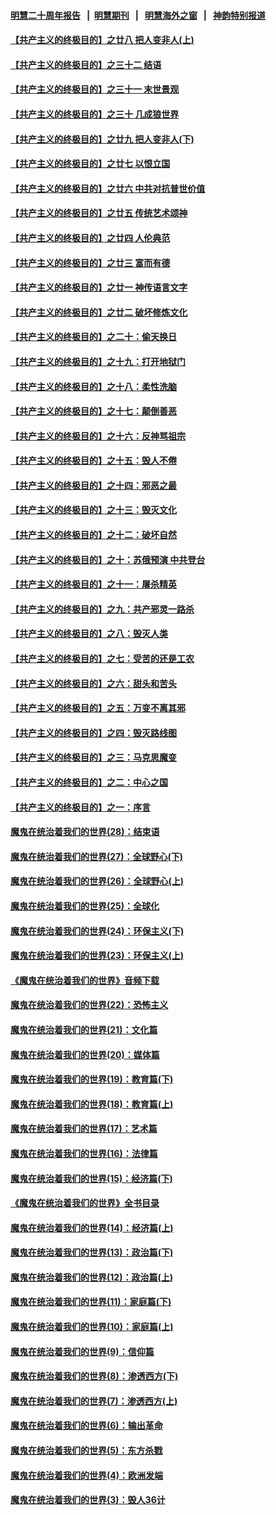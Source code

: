 #### [明慧二十周年报告](https://github.com/gfw-breaker/mh-reports/blob/master/README.md?t=07180437) &nbsp;&nbsp;|&nbsp;&nbsp;[明慧期刊](https://github.com/gfw-breaker/mh-qikan) &nbsp;&nbsp;|&nbsp;&nbsp; [明慧海外之窗](https://github.com/gfw-breaker/mh-news/blob/master/README.md?t=07180437) &nbsp;&nbsp;|&nbsp;&nbsp; [神韵特别报道](https://github.com/gfw-breaker/mh-news/blob/master/shenyun.md?t=07180437) 

#### [【共产主义的终极目的】之廿八 把人变非人(上)](../pages/nsc422/n11340492.md?t=07180437) 

#### [【共产主义的终极目的】之三十二 结语](../pages/nsc422/n11360535.md?t=07180437) 

#### [【共产主义的终极目的】之三十一 末世景观](../pages/nsc422/n11351129.md?t=07180437) 

#### [【共产主义的终极目的】之三十 几成狼世界](../pages/nsc422/n11348280.md?t=07180437) 

#### [【共产主义的终极目的】之廿九 把人变非人(下)](../pages/nsc422/n11344140.md?t=07180437) 

#### [【共产主义的终极目的】之廿七 以恨立国](../pages/nsc422/n11336944.md?t=07180437) 

#### [【共产主义的终极目的】之廿六 中共对抗普世价值](../pages/nsc422/n11324785.md?t=07180437) 

#### [【共产主义的终极目的】之廿五 传统艺术颂神](../pages/nsc422/n11296396.md?t=07180437) 

#### [【共产主义的终极目的】之廿四 人伦典范](../pages/nsc422/n11296397.md?t=07180437) 

#### [【共产主义的终极目的】之廿三 富而有德](../pages/nsc422/n11283598.md?t=07180437) 

#### [【共产主义的终极目的】之廿一 神传语言文字](../pages/nsc422/n11263265.md?t=07180437) 

#### [【共产主义的终极目的】之廿二 破坏修炼文化](../pages/nsc422/n11245728.md?t=07180437) 

#### [【共产主义的终极目的】之二十：偷天换日](../pages/nsc422/n11238846.md?t=07180437) 

#### [【共产主义的终极目的】之十九：打开地狱门](../pages/nsc422/n11206376.md?t=07180437) 

#### [【共产主义的终极目的】之十八：柔性洗脑](../pages/nsc422/n11199994.md?t=07180437) 

#### [【共产主义的终极目的】之十七：颠倒善恶](../pages/nsc422/n11179782.md?t=07180437) 

#### [【共产主义的终极目的】之十六：反神骂祖宗](../pages/nsc422/n11166798.md?t=07180437) 

#### [【共产主义的终极目的】之十五：毁人不倦](../pages/nsc422/n11166792.md?t=07180437) 

#### [【共产主义的终极目的】之十四：邪恶之最](../pages/nsc422/n11150249.md?t=07180437) 

#### [【共产主义的终极目的】之十三：毁灭文化](../pages/nsc422/n11135227.md?t=07180437) 

#### [【共产主义的终极目的】之十二：破坏自然](../pages/nsc422/n11135214.md?t=07180437) 

#### [【共产主义的终极目的】之十：苏俄预演 中共登台](../pages/nsc422/n11118424.md?t=07180437) 

#### [【共产主义的终极目的】之十一：屠杀精英](../pages/nsc422/n11118442.md?t=07180437) 

#### [【共产主义的终极目的】之九：共产邪灵一路杀](../pages/nsc422/n11114139.md?t=07180437) 

#### [【共产主义的终极目的】之八：毁灭人类](../pages/nsc422/n11108503.md?t=07180437) 

#### [【共产主义的终极目的】之七：受苦的还是工农](../pages/nsc422/n11101809.md?t=07180437) 

#### [【共产主义的终极目的】之六：甜头和苦头](../pages/nsc422/n11096971.md?t=07180437) 

#### [【共产主义的终极目的】之五：万变不离其邪](../pages/nsc422/n11091285.md?t=07180437) 

#### [【共产主义的终极目的】之四：毁灭路线图](../pages/nsc422/n11086284.md?t=07180437) 

#### [【共产主义的终极目的】之三：马克思魔变](../pages/nsc422/n11061941.md?t=07180437) 

#### [【共产主义的终极目的】之二：中心之国](../pages/nsc422/n11047728.md?t=07180437) 

#### [【共产主义的终极目的】之一：序言](../pages/nsc422/n11086077.md?t=07180437) 

#### [魔鬼在统治着我们的世界(28)：结束语](../pages/nsc422/n10936246.md?t=07180437) 

#### [魔鬼在统治着我们的世界(27)：全球野心(下)](../pages/nsc422/n10928319.md?t=07180437) 

#### [魔鬼在统治着我们的世界(26)：全球野心(上)](../pages/nsc422/n10900318.md?t=07180437) 

#### [魔鬼在统治着我们的世界(25)：全球化](../pages/nsc422/n10788205.md?t=07180437) 

#### [魔鬼在统治着我们的世界(24)：环保主义(下)](../pages/nsc422/n10695307.md?t=07180437) 

#### [魔鬼在统治着我们的世界(23)：环保主义(上)](../pages/nsc422/n10688613.md?t=07180437) 

#### [《魔鬼在统治着我们的世界》音频下载](../pages/nsc422/n10635553.md?t=07180437) 

#### [魔鬼在统治着我们的世界(22)：恐怖主义](../pages/nsc422/n10614727.md?t=07180437) 

#### [魔鬼在统治着我们的世界(21)：文化篇](../pages/nsc422/n10597706.md?t=07180437) 

#### [魔鬼在统治着我们的世界(20)：媒体篇](../pages/nsc422/n10586579.md?t=07180437) 

#### [魔鬼在统治着我们的世界(19)：教育篇(下)](../pages/nsc422/n10564808.md?t=07180437) 

#### [魔鬼在统治着我们的世界(18)：教育篇(上)](../pages/nsc422/n10526970.md?t=07180437) 

#### [魔鬼在统治着我们的世界(17)：艺术篇](../pages/nsc422/n10499093.md?t=07180437) 

#### [魔鬼在统治着我们的世界(16)：法律篇](../pages/nsc422/n10485969.md?t=07180437) 

#### [魔鬼在统治着我们的世界(15)：经济篇(下)](../pages/nsc422/n10469975.md?t=07180437) 

#### [《魔鬼在统治着我们的世界》全书目录](../pages/nsc422/n10464261.md?t=07180437) 

#### [魔鬼在统治着我们的世界(14)：经济篇(上)](../pages/nsc422/n10457370.md?t=07180437) 

#### [魔鬼在统治着我们的世界(13)：政治篇(下)](../pages/nsc422/n10448270.md?t=07180437) 

#### [魔鬼在统治着我们的世界(12)：政治篇(上)](../pages/nsc422/n10444576.md?t=07180437) 

#### [魔鬼在统治着我们的世界(11)：家庭篇(下)](../pages/nsc422/n10440961.md?t=07180437) 

#### [魔鬼在统治着我们的世界(10)：家庭篇(上)](../pages/nsc422/n10435448.md?t=07180437) 

#### [魔鬼在统治着我们的世界(9)：信仰篇](../pages/nsc422/n10432159.md?t=07180437) 

#### [魔鬼在统治着我们的世界(8)：渗透西方(下)](../pages/nsc422/n10429603.md?t=07180437) 

#### [魔鬼在统治着我们的世界(7)：渗透西方(上)](../pages/nsc422/n10426013.md?t=07180437) 

#### [魔鬼在统治着我们的世界(6)：输出革命](../pages/nsc422/n10421536.md?t=07180437) 

#### [魔鬼在统治着我们的世界(5)：东方杀戮](../pages/nsc422/n10417707.md?t=07180437) 

#### [魔鬼在统治着我们的世界(4)：欧洲发端](../pages/nsc422/n10414890.md?t=07180437) 

#### [魔鬼在统治着我们的世界(3)：毁人36计](../pages/nsc422/n10411583.md?t=07180437) 

